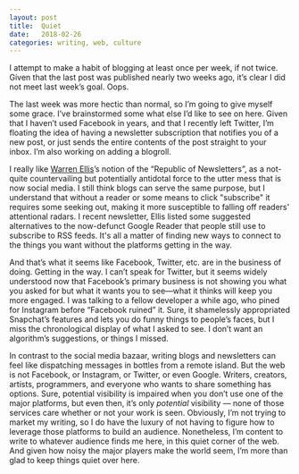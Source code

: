 ```yaml
---
layout: post
title:  Quiet
date:   2018-02-26
categories: writing, web, culture
---
```

I attempt to make a habit of blogging at least once per week, if not twice. Given that the last post was published nearly two weeks ago, it’s clear I did not meet last week’s goal. Oops.

The last week was more hectic than normal, so I’m going to give myself some grace. I’ve brainstormed some what else I’d like to see on here. Given that I haven’t used Facebook in years, and that I recently left Twitter, I’m floating the idea of having a newsletter subscription that notifies you of a new post, or just sends the entire contents of the post straight to your inbox. I’m also working on adding a blogroll.

I really like [Warren Ellis](http://www.warrenellis.com/)’s notion of the “Republic of Newsletters”, as a not-quite countervailing but potentially antidotal force to the utter mess that is now social media. I still think blogs can serve the same purpose, but I understand that without a reader or some means to click "subscribe" it requires some seeking out, making it more susceptible to falling off readers' attentional radars. I recent newsletter, Ellis listed some suggested alternatives to the now-defunct Google Reader that people still use to subscribe to RSS feeds. It's all a matter of finding new ways to connect to the things you want without the platforms getting in the way.

And that’s what it seems like Facebook, Twitter, etc. are in the business of doing. Getting in the way. I can’t speak for Twitter, but it seems widely understood now that Facebook’s primary business is not showing you what you asked for but what it wants you to see—what it thinks will keep you more engaged. I was talking to a fellow developer a while ago, who pined for Instagram before “Facebook ruined” it. Sure, it shamelessly appropriated Snapchat’s features and lets you do funny things to people’s faces, but I miss the chronological display of what I asked to see. I don’t want an algorithm’s suggestions, or things I missed.

In contrast to the social media bazaar, writing blogs and newsletters can feel like dispatching messages in bottles from a remote island. But the web is not Facebook, or Instagram, or Twitter, or even Google. Writers, creators, artists, programmers, and everyone who wants to share something has options. Sure,  potential visibility is impaired when you don’t use one of the major platforms, but even then, it’s only *potential* visibility — none of those services care whether or not your work is seen. Obviously, I’m not trying to market my writing, so I do have the luxury of not having to figure how to leverage those platforms to build an audience. Nonetheless, I’m content to write to whatever audience finds me here, in this quiet corner of the web. And given how noisy the major players make the world seem, I’m more than glad to keep things quiet over here.